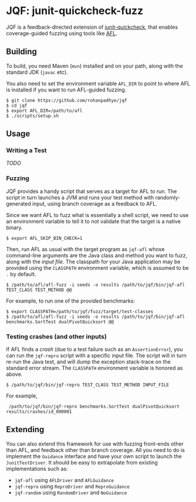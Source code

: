 # JQF: junit-quickcheck-fuzz

JQF is a feedback-directed extension of [junit-quickcheck](https://github.com/pholser/junit-quickcheck), that enables coverage-guided fuzzing using tools like [AFL](lcamtuf.coredump.cx/afl).

## Building 

To build, you need Maven (`mvn`) installed and on your path, along with the standard JDK (`javac` etc). 

You also need to set the environment variable `AFL_DIR` to point to where AFL is installed if you want
to run AFL-guided fuzzing.


```
$ git clone https://github.com/rohanpadhye/jqf
$ cd jqf
$ export AFL_DIR=/path/to/afl
$ ./scripts/setup.sh 
```

## Usage

### Writing a Test

*TODO*

### Fuzzing 

JQF provides a handy script that serves as a target for AFL to run. The script in turn launches a JVM and runs your test method with randomly-generated input, using branch coverage as a feedback to AFL.

Since we want AFL to fuzz what is essentially a shell script, we need to use an environment variable to tell it to not validate that the target is a native binary.

```
$ export AFL_SKIP_BIN_CHECK=1
```

Then, run AFL as usual with the target program as `jqf-afl` whose command-line arguments are the Java class and method you want to fuzz, along with the *input file*. The classpath for your Java application may be provided using the `CLASSPATH` environment variable, which is assumed to be `.` by default.

```
$ /path/to/afl/afl-fuzz -i seeds -o results /path/to/jqf/bin/jqf-afl TEST_CLASS TEST_METHOD @@
```

For example, to run one of the provided benchmarks:

```
$ export CLASSPATH=/path/to/jqf/fuzz/target/test-classes 
$ /path/to/afl/afl-fuzz -i seeds -o results /path/to/jqf/bin/jqf-afl benchmarks.SortTest dualPivotQuicksort @@
```

### Testing crashes (and other inputs)

If AFL finds a *crash* (due to a test failure such as an `AssertionError`), you can run the `jqf-repro` script with a specific input file. The script will in turn re-run the Java test, and will dump the exception stack-trace on the standard error stream. The `CLASSPATH` environment variable is honored as above.

```
$ /path/to/jqf/bin/jqf-repro TEST_CLASS TEST_METHOD INPUT_FILE
```

For example,
```
 /path/to/jqf/bin/jqf-repro benchmarks.SortTest dualPivotQuicksort results/crashes/id_000001
```

## Extending

You can also extend this framework for use with fuzzing front-ends other than AFL, and feedback other than branch coverage. All you need to do is implement the `Guidance` interface and have your own script to launch the `JunitTestDriver`. It should be easy to extrapolate from existing implementations such as:

- `jqf-afl` using `AFLDriver` and `AFLGuidance`
- `jqf-repro` using `ReproDriver` and `ReproGuidance`
- `jqf-random` using `RandomDriver` and `NoGuidance`




